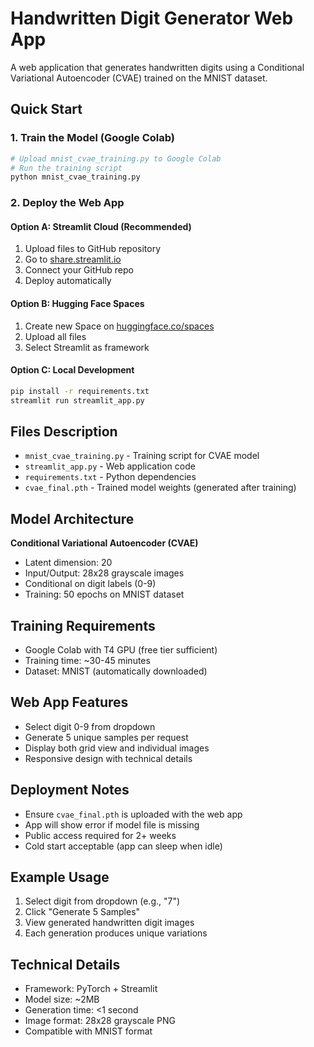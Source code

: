# Handwritten Digit Generator Web App

A web application that generates handwritten digits using a Conditional Variational Autoencoder (CVAE) trained on the MNIST dataset.

## Quick Start

### 1. Train the Model (Google Colab)
```bash
# Upload mnist_cvae_training.py to Google Colab
# Run the training script
python mnist_cvae_training.py
```

### 2. Deploy the Web App

#### Option A: Streamlit Cloud (Recommended)
1. Upload files to GitHub repository
2. Go to [share.streamlit.io](https://share.streamlit.io)
3. Connect your GitHub repo
4. Deploy automatically

#### Option B: Hugging Face Spaces
1. Create new Space on [huggingface.co/spaces](https://huggingface.co/spaces)
2. Upload all files
3. Select Streamlit as framework

#### Option C: Local Development
```bash
pip install -r requirements.txt
streamlit run streamlit_app.py
```

## Files Description

- `mnist_cvae_training.py` - Training script for CVAE model
- `streamlit_app.py` - Web application code
- `requirements.txt` - Python dependencies
- `cvae_final.pth` - Trained model weights (generated after training)

## Model Architecture

**Conditional Variational Autoencoder (CVAE)**
- Latent dimension: 20
- Input/Output: 28x28 grayscale images
- Conditional on digit labels (0-9)
- Training: 50 epochs on MNIST dataset

## Training Requirements

- Google Colab with T4 GPU (free tier sufficient)
- Training time: ~30-45 minutes
- Dataset: MNIST (automatically downloaded)

## Web App Features

- Select digit 0-9 from dropdown
- Generate 5 unique samples per request
- Display both grid view and individual images
- Responsive design with technical details

## Deployment Notes

- Ensure `cvae_final.pth` is uploaded with the web app
- App will show error if model file is missing
- Public access required for 2+ weeks
- Cold start acceptable (app can sleep when idle)

## Example Usage

1. Select digit from dropdown (e.g., "7")
2. Click "Generate 5 Samples"
3. View generated handwritten digit images
4. Each generation produces unique variations

## Technical Details

- Framework: PyTorch + Streamlit
- Model size: ~2MB
- Generation time: <1 second
- Image format: 28x28 grayscale PNG
- Compatible with MNIST format
